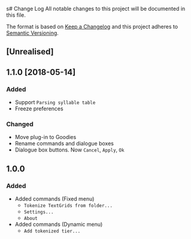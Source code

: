 s# Change Log
All notable changes to this project will be documented in this file.

The format is based on [Keep a Changelog](http://keepachangelog.com/)
and this project adheres to [Semantic Versioning](http://semver.org/).


## [Unrealised]

## 1.1.0 [2018-05-14]

### Added
  - Support `Parsing syllable table`
  - Freeze preferences

### Changed
  - Move plug-in to Goodies
  - Rename commands and dialogue boxes
  - Dialogue box buttons. Now `Cancel`, `Apply`, `Ok`

## 1.0.0

### Added
  - Added commands (Fixed menu)
    - `Tokenize TextGrids from folder...`
    - `Settings...`
    - `About`
  - Added commands (Dynamic menu)
    - `Add tokenized tier...`
